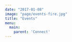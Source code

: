 ```yaml
---
date: "2017-01-08"
image: "page/events-fire.jpg"
title: "Events"
menu:
  main:
    parent: 'Connect'
---
```

